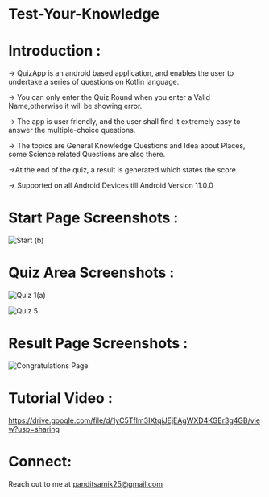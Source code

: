 # Test-Your-Knowledge

# Introduction : 
-> QuizApp is an android based application, and enables the user to undertake a series of questions on Kotlin language.

-> You can only enter the Quiz Round when you enter a Valid Name,otherwise it will be showing error.

-> The app is user friendly, and the user shall find it extremely easy to answer the multiple-choice questions.

-> The topics are General Knowledge Questions and Idea about Places, some Science related Questions are also there.

->At the end of the quiz, a result is generated which states the score.

-> Supported on all Android Devices till Android Version 11.0.0

# Start Page Screenshots :
![Start (b)](https://user-images.githubusercontent.com/91545371/185746937-5f07657b-3cd3-4499-880b-411b9410c65b.jpg)

# Quiz Area Screenshots :
![Quiz 1(a)](https://user-images.githubusercontent.com/91545371/185746959-c648b428-a1f6-42fb-8089-372c90da3431.jpg)

![Quiz 5](https://user-images.githubusercontent.com/91545371/185746973-4ecaccfc-51a0-410d-8cdb-a05af91b1308.jpg)

# Result Page Screenshots :
![Congratulations Page](https://user-images.githubusercontent.com/91545371/185747050-46dd4dc3-4f15-488c-9246-88071a495b88.jpg)

# Tutorial Video :
https://drive.google.com/file/d/1yC5TfIm3IXtqiJEjEAgWXD4KGEr3g4GB/view?usp=sharing

# Connect:
Reach out to me at panditsamik25@gmail.com
